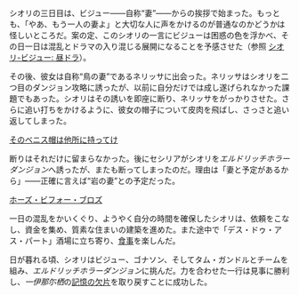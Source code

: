 <!-- title: シオリ・ニャヴェラ -->
<!-- status: 生存 -->

シオリの三日目は、ビジュー――自称“妻”――からの挨拶で始まった。もっとも、「やあ、もう一人の妻よ」と大切な人に声をかけるのが普通なのかどうかは怪しいところだ。案の定、このシオリの一言にビジューは困惑の色を浮かべ、その日一日は混乱とドラマの入り混じる展開になることを予感させた（参照 [シオリ-ビジュー: 昼ドラ](#edge:shiori-bijou)）。

その後、彼女は自称“鳥の妻”であるネリッサに出会った。ネリッサはシオリを二つ目のダンジョン攻略に誘ったが、以前に自分だけでは成し遂げられなかった課題でもあった。シオリはその誘いを即座に断り、ネリッサをがっかりさせた。さらに追い打ちをかけるように、彼女の帽子について皮肉を飛ばし、さっさと追い返してしまった。

[そのベニス帽は他所に持ってけ](#embed:https://www.youtube.com/live/BnpLALzUzD4?feature=shared&t=427)

断りはそれだけに留まらなかった。後にセシリアがシオリを*エルドリッチホラーダンジョン*へ誘ったが、またも断ってしまったのだ。理由は「妻と予定があるから」――正確に言えば“岩の妻”との予定だった。

[ホーズ・ビフォー・ブロズ](#embed:https://www.youtube.com/live/BnpLALzUzD4?t=736)

一日の混乱をかいくぐり、ようやく自分の時間を確保したシオリは、依頼をこなし、資金を集め、質素な住まいの建築を進めた。また途中で「デス・ドゥ・アス・パート」酒場に立ち寄り、[食事](https://www.youtube.com/live/BnpLALzUzD4?feature=shared&t=6718)を楽しんだ。

日が暮れる頃、シオリはビジュー、ゴナソン、そしてタム・ガンドルとチームを組み、*エルドリッチホラーダンジョン*に挑んだ。力を合わせた一行は見事に勝利し、*一伊那尓栖*の[記憶の欠片](https://www.youtube.com/live/BnpLALzUzD4?feature=shared&t=8370)を取り戻すことに成功した。
